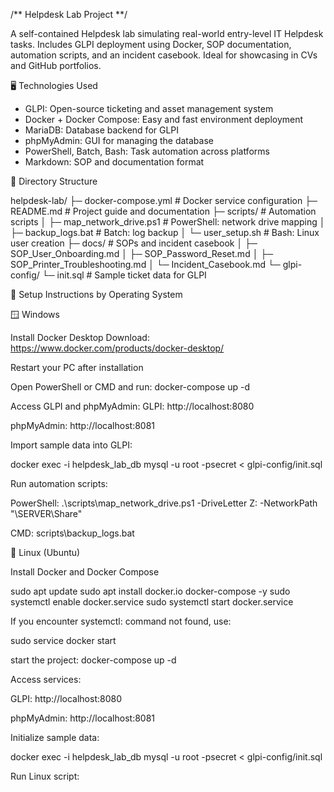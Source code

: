/** Helpdesk Lab Project **/

A self-contained Helpdesk lab simulating real-world entry-level IT Helpdesk tasks. Includes GLPI deployment using Docker, SOP documentation, automation scripts, and an incident casebook. Ideal for showcasing in CVs and GitHub portfolios.

🖥️ Technologies Used

- GLPI: Open-source ticketing and asset management system
- Docker + Docker Compose: Easy and fast environment deployment
- MariaDB: Database backend for GLPI
- phpMyAdmin: GUI for managing the database
- PowerShell, Batch, Bash: Task automation across platforms
- Markdown: SOP and documentation format

📁 Directory Structure

helpdesk-lab/
├─ docker-compose.yml           # Docker service configuration
├─ README.md                    # Project guide and documentation
├─ scripts/                     # Automation scripts
│  ├─ map_network_drive.ps1     # PowerShell: network drive mapping
│  ├─ backup_logs.bat           # Batch: log backup
│  └─ user_setup.sh             # Bash: Linux user creation
├─ docs/                        # SOPs and incident casebook
│  ├─ SOP_User_Onboarding.md
│  ├─ SOP_Password_Reset.md
│  ├─ SOP_Printer_Troubleshooting.md
│  └─ Incident_Casebook.md
└─ glpi-config/
   └─ init.sql                  # Sample ticket data for GLPI

🧭 Setup Instructions by Operating System

🪟 Windows

Install Docker Desktop
Download: https://www.docker.com/products/docker-desktop/

Restart your PC after installation

Open PowerShell or CMD and run:
docker-compose up -d

Access GLPI and phpMyAdmin:
GLPI: http://localhost:8080

phpMyAdmin: http://localhost:8081

Import sample data into GLPI:

docker exec -i helpdesk_lab_db mysql -u root -psecret < glpi-config/init.sql

Run automation scripts:

PowerShell: .\scripts\map_network_drive.ps1 -DriveLetter Z: -NetworkPath "\\SERVER\Share"

CMD: scripts\backup_logs.bat

🐧 Linux (Ubuntu)

Install Docker and Docker Compose

sudo apt update
sudo apt install docker.io docker-compose -y
sudo systemctl enable docker.service
sudo systemctl start docker.service

If you encounter systemctl: command not found, use:

sudo service docker start

start the project:
docker-compose up -d

Access services:

GLPI: http://localhost:8080

phpMyAdmin: http://localhost:8081

Initialize sample data:

docker exec -i helpdesk_lab_db mysql -u root -psecret < glpi-config/init.sql

Run Linux script: